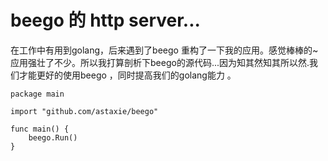 # beego 的 http server...
在工作中有用到golang，后来遇到了beego 重构了一下我的应用。感觉棒棒的~ 应用强壮了不少。所以我打算剖析下beego的源代码...因为知其然知其所以然.我们才能更好的使用beego ，同时提高我们的golang能力 。

```golang
package main

import "github.com/astaxie/beego"

func main() {
    beego.Run()
}
```